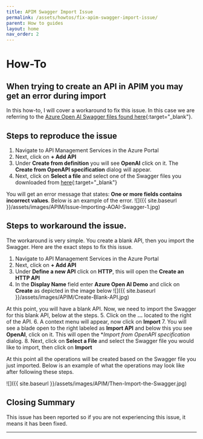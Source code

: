 ```yaml
---
title: APIM Swagger Import Issue
permalink: /assets/howtos/fix-apim-swagger-import-issue/
parent: How to guides
layout: home
nav_order: 2
---
```

#  How-To 
## When trying to create an API in APIM you may get an error during import
In this how-to, I will cover a workaround to fix this issue.  In this case we are referring to the [Azure Open AI Swagger files found here]( https://github.com/Azure/azure-rest-api-specs/tree/main/specification/cognitiveservices/data-plane/AzureOpenAI/inference/preview){:target="_blank"}.  

## Steps to reproduce the issue
1. Navigate to API Management Services in the Azure Portal
2. Next, click on **+ Add API**
3. Under **Create from definition** you will see **OpenAI** click on it. The **Create from OpenAPI specification** dialog will appear.
4. Next, click on **Select a file** and select one of the Swagger files you downloaded from [here]( https://github.com/Azure/azure-rest-api-specs/tree/main/specification/cognitiveservices/data-plane/AzureOpenAI/inference/preview){:target="_blank"}

You will get an error message that states: **One or more fields contains incorrect values**.  Below is an example of the error.
![]({{ site.baseurl }}/assets/images/APIM/Issue-Importing-AOAI-Swagger-1.jpg)

## Steps to workaround the issue.
The workaround is very simple.  You create a blank API, then you import the Swagger.  Here are the exact steps to fix this issue.
1. Navigate to API Management Services in the Azure Portal
2. Next, click on **+ Add API**
4. Under **Define a new API** click on **HTTP**, this will open the **Create an HTTP API**
5. In the **Display Name** field enter **Azure Open AI Demo** and click on **Create** as depicted in the image below
![]({{ site.baseurl }}/assets/images/APIM/Create-Blank-API.jpg)

At this point, you will have a blank API.  Now, we need to import the Swagger for this blank API, below at the steps.
5. Click on the **...** located to the right of the API.
6. A context menu will appear, now click on **Import**
7. You will see a blade open to the right labeled as **Import API** and below this you see **OpenAI**, click on it.  This will open the **Import from OpenAPI specification* dialog.
8. Next, click on **Select a File** and select the Swagger file you would like to import, then click on **Import**

At this point all the operations will be created based on the Swagger file you just imported.  Below is an example of what the operations may look like after following these steps.

![]({{ site.baseurl }}/assets/images/APIM/Then-Import-the-Swagger.jpg)

## Closing Summary
This issue has been reported so if you are not experiencing this issue, it means it has been fixed.

----
